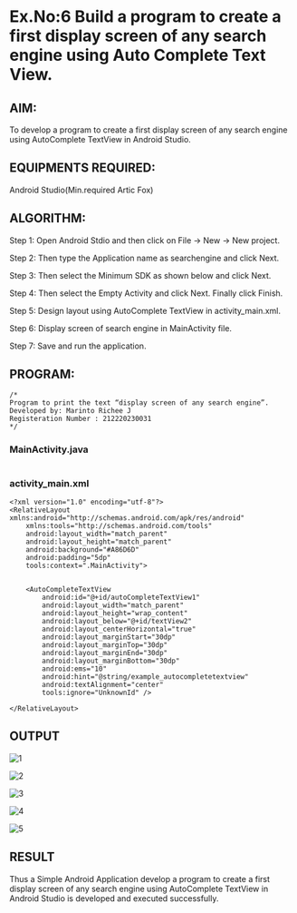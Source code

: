 # Ex.No:6 Build a program to create a first display screen of any search engine using Auto Complete Text View.

## AIM:

To develop a program to create a first display screen of any search engine using AutoComplete TextView in Android Studio.

## EQUIPMENTS REQUIRED:

Android Studio(Min.required Artic Fox)

## ALGORITHM:

Step 1: Open Android Stdio and then click on File -> New -> New project.

Step 2: Then type the Application name as searchengine and click Next. 

Step 3: Then select the Minimum SDK as shown below and click Next.

Step 4: Then select the Empty Activity and click Next. Finally click Finish.

Step 5: Design layout using AutoComplete TextView in activity_main.xml.

Step 6: Display screen of search engine in MainActivity file.

Step 7: Save and run the application.

## PROGRAM:
```
/*
Program to print the text “display screen of any search engine”.
Developed by: Marinto Richee J
Registeration Number : 212220230031
*/
```
### MainActivity.java
```

```
### activity_main.xml
```
<?xml version="1.0" encoding="utf-8"?>
<RelativeLayout xmlns:android="http://schemas.android.com/apk/res/android"
    xmlns:tools="http://schemas.android.com/tools"
    android:layout_width="match_parent"
    android:layout_height="match_parent"
    android:background="#A86D6D"
    android:padding="5dp"
    tools:context=".MainActivity">


    <AutoCompleteTextView
        android:id="@+id/autoCompleteTextView1"
        android:layout_width="match_parent"
        android:layout_height="wrap_content"
        android:layout_below="@+id/textView2"
        android:layout_centerHorizontal="true"
        android:layout_marginStart="30dp"
        android:layout_marginTop="30dp"
        android:layout_marginEnd="30dp"
        android:layout_marginBottom="30dp"
        android:ems="10"
        android:hint="@string/example_autocompletetextview"
        android:textAlignment="center"
        tools:ignore="UnknownId" />

</RelativeLayout>
```

## OUTPUT

![1](https://user-images.githubusercontent.com/65499285/169662709-a51e1efa-e4ae-4112-8167-c441f7ea2ea5.png)

![2](https://user-images.githubusercontent.com/65499285/169662712-0e935f8b-2791-4f65-a71f-ed1cbbae9753.png)

![3](https://user-images.githubusercontent.com/65499285/169662713-cb6c8fec-2d9f-4c5a-8c2d-3f521b2ade29.png)

![4](https://user-images.githubusercontent.com/65499285/169662715-e1fcd6ed-3cf5-45e1-9ae4-3634a0d08275.png)

![5](https://user-images.githubusercontent.com/65499285/169662716-c67c5a54-f47b-41e8-8965-a3c651427d55.png)



## RESULT
Thus a Simple Android Application develop a program to create a first display screen of any search engine using AutoComplete TextView in Android Studio is developed and executed successfully.
